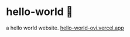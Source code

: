 # hello-world 👋

a hello world website.
[hello-world-ovi.vercel.app](https://hello-world-ovi.vercel.app/)